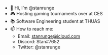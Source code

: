 - 👋 Hi, I’m @stanrunge
- 🎮 Hosting gaming tournaments over at CES
- 📚 Software Engineering student at THUAS
- 📫 How to reach me:
  - Email: stanrunge@icloud.com
  - Discord: Stan#7652
  - Twitter: @stanrunge
